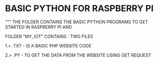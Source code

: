 # BASIC PYTHON FOR RASPBERRY PI
""" THE FOLDER CONTAINS THE BASIC PYTHON PROGRAMS TO GET STARTED IN RASPBERRY PI AND 

FOLDER "MY_IOT"  CONTAINS : TWO FILES

1.>  .TXT  - IS A BASIC PHP WEBSITE CODE

2.>  .PY - TO GET THE DATA FROM THE WEBSITE USING GET REQUEST 
